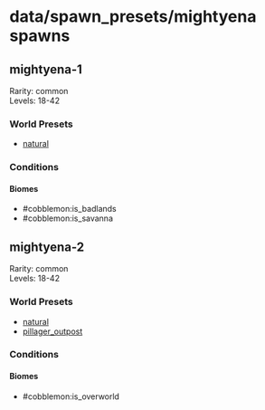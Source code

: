 # data/spawn_presets/mightyena spawns  
  
## mightyena-1  
Rarity: common  
Levels: 18-42  
  
### World Presets  
* [natural](/data/world_presets/natural.md)  
  
### Conditions  
  
#### Biomes  
  * #cobblemon:is_badlands
  * #cobblemon:is_savanna
  
  
## mightyena-2  
Rarity: common  
Levels: 18-42  
  
### World Presets  
* [natural](/data/world_presets/natural.md)  
* [pillager_outpost](/data/world_presets/pillager_outpost.md)  
  
### Conditions  
  
#### Biomes  
  * #cobblemon:is_overworld
  
